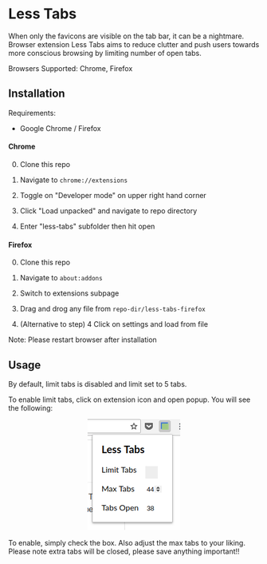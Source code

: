 # Less Tabs

When only the favicons are visible on the tab bar, it can be a nightmare. Browser extension Less Tabs aims to reduce clutter and push users towards more conscious browsing by limiting number of open tabs.

Browsers Supported: Chrome, Firefox

## Installation

Requirements:
* Google Chrome / Firefox

#### Chrome

0. Clone this repo

1. Navigate to `chrome://extensions`

2. Toggle on "Developer mode" on upper right hand corner

3. Click "Load unpacked" and navigate to repo directory 

4. Enter "less-tabs" subfolder then hit open 

#### Firefox

0. Clone this repo

1. Navigate to `about:addons`

2. Switch to extensions subpage

3. Drag and drog any file from `repo-dir/less-tabs-firefox`

4. (Alternative to step) 4 Click on settings and load from file

Note: Please restart browser after installation


## Usage 

By default, limit tabs is disabled and limit set to 5 tabs. 

To enable limit tabs, click on extension icon and open popup. You will see the following:

<p align="center">
	<img src="README.png" />
</p>

To enable, simply check the box. Also adjust the max tabs to your liking. Please note extra tabs will be closed, please save anything important!!
